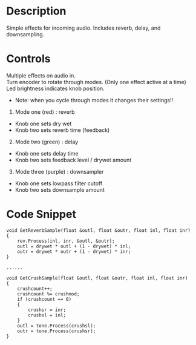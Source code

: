 # Description
Simple effects for incoming audio. Includes reverb, delay, and downsampling.

# Controls
 Multiple effects on audio in.  
 Turn encoder to rotate through modes. (Only one effect active at a time)  
 Led brightness indicates knob position.   
   * Note: when you cycle through modes it changes their settings!!  
 1. Mode one (red) : reverb  
   * Knob one sets dry wet  
   * Knob two sets reverb time (feedback)  
 2. Mode two (green) : delay   
   * Knob one sets delay time   
   * Knob two sets feedback level / drywet amount   
 3. Mode three (purple) : downsampler  
   * Knob one sets lowpass filter cutoff  
   * Knob two sets downsample amount

# Code Snippet
    void GetReverbSample(float &outl, float &outr, float inl, float inr)
    {
        rev.Process(inl, inr, &outl, &outr);
        outl = drywet * outl + (1 - drywet) * inl;
        outr = drywet * outr + (1 - drywet) * inr;
    }

    ......

    void GetCrushSample(float &outl, float &outr, float inl, float inr)
    {
        crushcount++;
        crushcount %= crushmod;
        if (crushcount == 0)
        {
            crushsr = inr;
            crushsl = inl;
        }
        outl = tone.Process(crushsl);
        outr = tone.Process(crushsr);
    }



